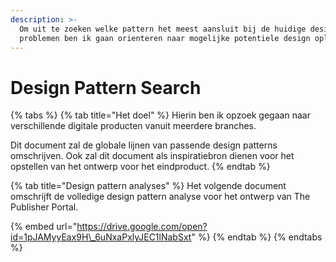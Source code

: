 ```yaml
---
description: >-
  Om uit te zoeken welke pattern het meest aansluit bij de huidige design
  problemen ben ik gaan orienteren naar mogelijke potentiele design oplossingen.
---
```


# Design Pattern Search

{% tabs %}
{% tab title="Het doel" %}
Hierin ben ik opzoek gegaan naar verschillende digitale producten vanuit meerdere branches.   
  
Dit document zal de globale lijnen van passende design patterns omschrijven. Ook zal dit document als inspiratiebron dienen voor het opstellen van het ontwerp voor het eindproduct.
{% endtab %}

{% tab title="Design pattern analyses" %}
Het volgende document omschrijft de volledige design pattern analyse voor het ontwerp van The Publisher Portal.

{% embed url="https://drive.google.com/open?id=1pJAMyyEax9H\_6uNxaPxlyJEC1lNabSxt" %}
{% endtab %}
{% endtabs %}



